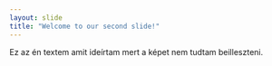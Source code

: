 ```yaml
---
layout: slide
title: "Welcome to our second slide!"
---
```

Ez az én textem amit ideírtam mert a képet nem tudtam beilleszteni.
